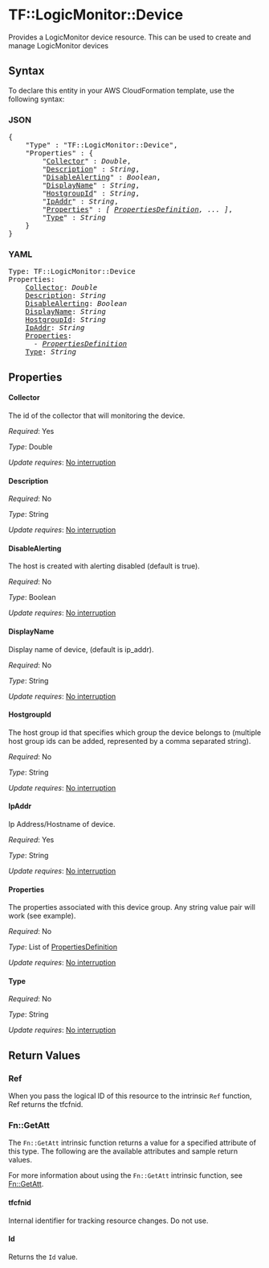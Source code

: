 # TF::LogicMonitor::Device

Provides a LogicMonitor device resource. This can be used to create and manage LogicMonitor devices

## Syntax

To declare this entity in your AWS CloudFormation template, use the following syntax:

### JSON

<pre>
{
    "Type" : "TF::LogicMonitor::Device",
    "Properties" : {
        "<a href="#collector" title="Collector">Collector</a>" : <i>Double</i>,
        "<a href="#description" title="Description">Description</a>" : <i>String</i>,
        "<a href="#disablealerting" title="DisableAlerting">DisableAlerting</a>" : <i>Boolean</i>,
        "<a href="#displayname" title="DisplayName">DisplayName</a>" : <i>String</i>,
        "<a href="#hostgroupid" title="HostgroupId">HostgroupId</a>" : <i>String</i>,
        "<a href="#ipaddr" title="IpAddr">IpAddr</a>" : <i>String</i>,
        "<a href="#properties" title="Properties">Properties</a>" : <i>[ <a href="propertiesdefinition.md">PropertiesDefinition</a>, ... ]</i>,
        "<a href="#type" title="Type">Type</a>" : <i>String</i>
    }
}
</pre>

### YAML

<pre>
Type: TF::LogicMonitor::Device
Properties:
    <a href="#collector" title="Collector">Collector</a>: <i>Double</i>
    <a href="#description" title="Description">Description</a>: <i>String</i>
    <a href="#disablealerting" title="DisableAlerting">DisableAlerting</a>: <i>Boolean</i>
    <a href="#displayname" title="DisplayName">DisplayName</a>: <i>String</i>
    <a href="#hostgroupid" title="HostgroupId">HostgroupId</a>: <i>String</i>
    <a href="#ipaddr" title="IpAddr">IpAddr</a>: <i>String</i>
    <a href="#properties" title="Properties">Properties</a>: <i>
      - <a href="propertiesdefinition.md">PropertiesDefinition</a></i>
    <a href="#type" title="Type">Type</a>: <i>String</i>
</pre>

## Properties

#### Collector

The id of the collector that will monitoring the device.

_Required_: Yes

_Type_: Double

_Update requires_: [No interruption](https://docs.aws.amazon.com/AWSCloudFormation/latest/UserGuide/using-cfn-updating-stacks-update-behaviors.html#update-no-interrupt)

#### Description

_Required_: No

_Type_: String

_Update requires_: [No interruption](https://docs.aws.amazon.com/AWSCloudFormation/latest/UserGuide/using-cfn-updating-stacks-update-behaviors.html#update-no-interrupt)

#### DisableAlerting

The host is created with alerting disabled (default is true).

_Required_: No

_Type_: Boolean

_Update requires_: [No interruption](https://docs.aws.amazon.com/AWSCloudFormation/latest/UserGuide/using-cfn-updating-stacks-update-behaviors.html#update-no-interrupt)

#### DisplayName

Display name of device, (default is ip_addr).

_Required_: No

_Type_: String

_Update requires_: [No interruption](https://docs.aws.amazon.com/AWSCloudFormation/latest/UserGuide/using-cfn-updating-stacks-update-behaviors.html#update-no-interrupt)

#### HostgroupId

The host group id that specifies which group the device belongs to (multiple host group ids can be added, represented by a comma separated string).

_Required_: No

_Type_: String

_Update requires_: [No interruption](https://docs.aws.amazon.com/AWSCloudFormation/latest/UserGuide/using-cfn-updating-stacks-update-behaviors.html#update-no-interrupt)

#### IpAddr

Ip Address/Hostname of device.

_Required_: Yes

_Type_: String

_Update requires_: [No interruption](https://docs.aws.amazon.com/AWSCloudFormation/latest/UserGuide/using-cfn-updating-stacks-update-behaviors.html#update-no-interrupt)

#### Properties

The properties associated with this device group. Any string value pair will work (see example).

_Required_: No

_Type_: List of <a href="propertiesdefinition.md">PropertiesDefinition</a>

_Update requires_: [No interruption](https://docs.aws.amazon.com/AWSCloudFormation/latest/UserGuide/using-cfn-updating-stacks-update-behaviors.html#update-no-interrupt)

#### Type

_Required_: No

_Type_: String

_Update requires_: [No interruption](https://docs.aws.amazon.com/AWSCloudFormation/latest/UserGuide/using-cfn-updating-stacks-update-behaviors.html#update-no-interrupt)

## Return Values

### Ref

When you pass the logical ID of this resource to the intrinsic `Ref` function, Ref returns the tfcfnid.

### Fn::GetAtt

The `Fn::GetAtt` intrinsic function returns a value for a specified attribute of this type. The following are the available attributes and sample return values.

For more information about using the `Fn::GetAtt` intrinsic function, see [Fn::GetAtt](https://docs.aws.amazon.com/AWSCloudFormation/latest/UserGuide/intrinsic-function-reference-getatt.html).

#### tfcfnid

Internal identifier for tracking resource changes. Do not use.

#### Id

Returns the <code>Id</code> value.

